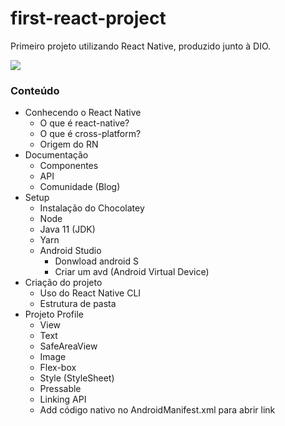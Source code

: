 # first-react-project
Primeiro projeto utilizando React Native, produzido junto à DIO.

<img src="https://raw.githubusercontent.com/jkss13/first-react-project/main/project-screenshot.png?token=GHSAT0AAAAAABU3RCNSCZN22RKVWSDVF4E6YVKSARQ">

<h3>Conteúdo</h3>

- Conhecendo o React Native
  - O que é react-native?
  - O que é cross-platform?
  - Origem do RN
- Documentação
  - Componentes
  - API
  - Comunidade (Blog)
- Setup
  - Instalação do Chocolatey
  - Node
  - Java 11 (JDK)
  - Yarn
  - Android Studio
    - Donwload android S
    - Criar um avd (Android Virtual Device)
- Criação do projeto
  - Uso do React Native CLI
  - Estrutura de pasta
- Projeto Profile
  - View
  - Text
  - SafeAreaView
  - Image
  - Flex-box
  - Style (StyleSheet)
  - Pressable
  - Linking API
  - Add código nativo no AndroidManifest.xml para abrir link
